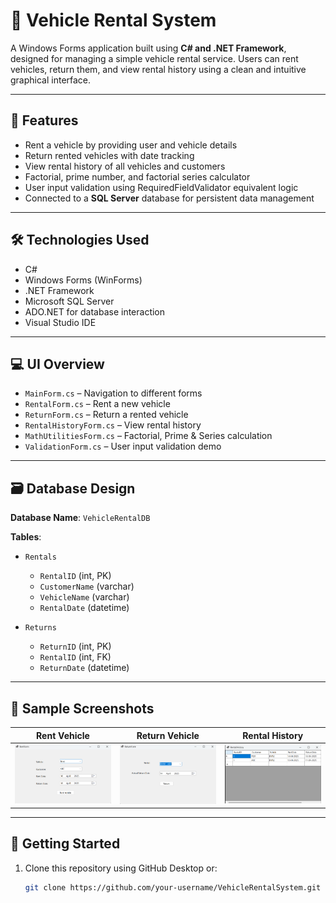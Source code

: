 # 🚗 Vehicle Rental System

A Windows Forms application built using **C# and .NET Framework**, designed for managing a simple vehicle rental service. Users can rent vehicles, return them, and view rental history using a clean and intuitive graphical interface.

---

## 📌 Features

- Rent a vehicle by providing user and vehicle details
- Return rented vehicles with date tracking
- View rental history of all vehicles and customers
- Factorial, prime number, and factorial series calculator
- User input validation using RequiredFieldValidator equivalent logic
- Connected to a **SQL Server** database for persistent data management

---

## 🛠 Technologies Used

- C#
- Windows Forms (WinForms)
- .NET Framework
- Microsoft SQL Server
- ADO.NET for database interaction
- Visual Studio IDE

---

## 💻 UI Overview

- `MainForm.cs` – Navigation to different forms
- `RentalForm.cs` – Rent a new vehicle
- `ReturnForm.cs` – Return a rented vehicle
- `RentalHistoryForm.cs` – View rental history
- `MathUtilitiesForm.cs` – Factorial, Prime & Series calculation
- `ValidationForm.cs` – User input validation demo

---

## 🗃 Database Design

**Database Name**: `VehicleRentalDB`

**Tables**:
- `Rentals`
  - `RentalID` (int, PK)
  - `CustomerName` (varchar)
  - `VehicleName` (varchar)
  - `RentalDate` (datetime)

- `Returns`
  - `ReturnID` (int, PK)
  - `RentalID` (int, FK)
  - `ReturnDate` (datetime)

---

## 🧪 Sample Screenshots

| Rent Vehicle | Return Vehicle | Rental History |
|--------------|----------------|----------------|
| ![Rent](screenshots/rent_vehicle.png) | ![Return](screenshots/return_vehicle.png) | ![History](screenshots/rental_history.png) |

---

## 🚀 Getting Started

1. Clone this repository using GitHub Desktop or:
   ```bash
   git clone https://github.com/your-username/VehicleRentalSystem.git
